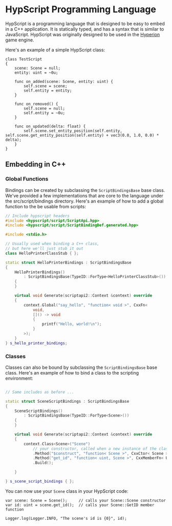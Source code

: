 # HypScript Programming Language

HypScript is a programming language that is designed to be easy to embed in a C++ application. It is statically typed, and has a syntax that is similar to JavaScript. HypScript was originally designed to be used in the [Hyperion](https://github.com/krait-games/hyperion-engine) game engine.

Here's an example of a simple HypScript class:

```
class TestScript
{
    scene: Scene = null;
    entity: uint = ~0u;

    func on_added(scene: Scene, entity: uint) {
        self.scene = scene;
        self.entity = entity;
    }

    func on_removed() {
        self.scene = null;
        self.entity = ~0u;
    }

    func on_updated(delta: float) {
        self.scene.set_entity_position(self.entity, self.scene.get_entity_position(self.entity) + vec3(0.0, 1.0, 0.0) * delta);
    }
}
```

## Embedding in C++

### Global Functions

Bindings can be created by subclassing the `ScriptBindingsBase` base class. We've provided a few implementations that are core to the language under the src/script/bindings directory. Here's an example of how to add a global function to the be usable from scripts:

```cpp
// Include hypscript headers
#include <hypscript/script/ScriptApi.hpp>
#include <hypscript/script/ScriptBindingDef.generated.hpp>

#include <stdio.h>

// Usually used when binding a C++ class,
// but here we'll just stub it out
class HelloPrinterClassStub { };

static struct HelloPrinterBindings : ScriptBindingsBase
{
    HelloPrinterBindings()
        : ScriptBindingsBase(TypeID::ForType<HelloPrinterClassStub>())
    {
    }

    virtual void Generate(scriptapi2::Context &context) override
    {   
        context.Global("say_hello", "function< void >", CxxFn<
            void,
            []() -> void
            {
                printf("Hello, world!\n");
            }
        >);
    }
} s_hello_printer_bindings; 
```

### Classes

Classes can also be bound by subclassing the `ScriptBindingsBase` base class. Here's an example of how to bind a class to the scripting environment:

```cpp

// Same includes as before ... 

static struct SceneScriptBindings : ScriptBindingsBase
{
    SceneScriptBindings()
        : ScriptBindingsBase(TypeID::ForType<Scene>())
    {
    }

    virtual void Generate(scriptapi2::Context &context) override
    {
        context.Class<Scene>("Scene")
            // your constructor, called when a new instance of the class is created
            .Method("$construct", "function< Scene >", CxxCtor< Scene >)
            .Method("get_id", "function< uint, Scene >", CxxMemberFn< UInt32, Scene, &Scene::GetID > >)
            .Build();

    }

} s_scene_script_bindings { };
```

You can now use your `Scene` class in your HypScript code:

```
var scene: Scene = Scene();     // calls your Scene::Scene constructor
var id: uint = scene.get_id();  // calls your Scene::GetID member function

Logger.log(Logger.INFO, "The scene's id is {0}", id);
```